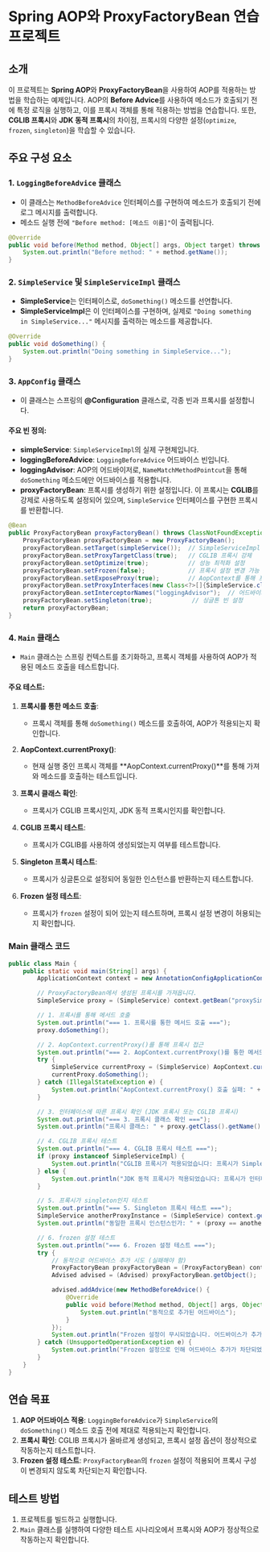 # Spring AOP와 ProxyFactoryBean 연습 프로젝트

## 소개

이 프로젝트는 **Spring AOP**와 **ProxyFactoryBean**을 사용하여 AOP를 적용하는 방법을 학습하는 예제입니다. AOP의 **Before Advice**를 사용하여 메소드가 호출되기 전에 특정 로직을 실행하고, 이를 프록시 객체를 통해 적용하는 방법을 연습합니다. 또한, **CGLIB 프록시**와 **JDK 동적 프록시**의 차이점, 프록시의 다양한 설정(`optimize`, `frozen`, `singleton`)을 학습할 수 있습니다.

## 주요 구성 요소

### 1. `LoggingBeforeAdvice` 클래스

- 이 클래스는 `MethodBeforeAdvice` 인터페이스를 구현하여 메소드가 호출되기 전에 로그 메시지를 출력합니다.
- 메소드 실행 전에 `"Before method: [메소드 이름]"`이 출력됩니다.

```java
@Override
public void before(Method method, Object[] args, Object target) throws Throwable {
    System.out.println("Before method: " + method.getName());
}
```

### 2. `SimpleService` 및 `SimpleServiceImpl` 클래스

- **SimpleService**는 인터페이스로, `doSomething()` 메소드를 선언합니다.
- **SimpleServiceImpl**은 이 인터페이스를 구현하며, 실제로 `"Doing something in SimpleService..."` 메시지를 출력하는 메소드를 제공합니다.

```java
@Override
public void doSomething() {
    System.out.println("Doing something in SimpleService...");
}
```

### 3. `AppConfig` 클래스

- 이 클래스는 스프링의 **@Configuration** 클래스로, 각종 빈과 프록시를 설정합니다.

#### 주요 빈 정의:

- **simpleService**: `SimpleServiceImpl`의 실제 구현체입니다.
- **loggingBeforeAdvice**: `LoggingBeforeAdvice` 어드바이스 빈입니다.
- **loggingAdvisor**: AOP의 어드바이저로, `NameMatchMethodPointcut`을 통해 `doSomething` 메소드에만 어드바이스를 적용합니다.
- **proxyFactoryBean**: 프록시를 생성하기 위한 설정입니다. 이 프록시는 **CGLIB**를 강제로 사용하도록 설정되어 있으며, `SimpleService` 인터페이스를 구현한 프록시를 반환합니다.

```java
@Bean
public ProxyFactoryBean proxyFactoryBean() throws ClassNotFoundException {
    ProxyFactoryBean proxyFactoryBean = new ProxyFactoryBean();
    proxyFactoryBean.setTarget(simpleService());  // SimpleServiceImpl 객체에 대한 프록시 생성
    proxyFactoryBean.setProxyTargetClass(true);   // CGLIB 프록시 강제
    proxyFactoryBean.setOptimize(true);           // 성능 최적화 설정
    proxyFactoryBean.setFrozen(false);            // 프록시 설정 변경 가능 여부
    proxyFactoryBean.setExposeProxy(true);        // AopContext를 통해 프록시 노출
    proxyFactoryBean.setProxyInterfaces(new Class<?>[]{SimpleService.class});  // 인터페이스 프록시 설정
    proxyFactoryBean.setInterceptorNames("loggingAdvisor");  // 어드바이저 설정
    proxyFactoryBean.setSingleton(true);           // 싱글톤 빈 설정
    return proxyFactoryBean;
}
```

### 4. `Main` 클래스

- `Main` 클래스는 스프링 컨텍스트를 초기화하고, 프록시 객체를 사용하여 AOP가 적용된 메소드 호출을 테스트합니다.

#### 주요 테스트:

1. **프록시를 통한 메소드 호출**:
   - 프록시 객체를 통해 `doSomething()` 메소드를 호출하여, AOP가 적용되는지 확인합니다.
   
2. **AopContext.currentProxy()**:
   - 현재 실행 중인 프록시 객체를 **AopContext.currentProxy()**를 통해 가져와 메소드를 호출하는 테스트입니다.

3. **프록시 클래스 확인**:
   - 프록시가 CGLIB 프록시인지, JDK 동적 프록시인지를 확인합니다.

4. **CGLIB 프록시 테스트**:
   - 프록시가 CGLIB를 사용하여 생성되었는지 여부를 테스트합니다.

5. **Singleton 프록시 테스트**:
   - 프록시가 싱글톤으로 설정되어 동일한 인스턴스를 반환하는지 테스트합니다.

6. **Frozen 설정 테스트**:
   - 프록시가 `frozen` 설정이 되어 있는지 테스트하며, 프록시 설정 변경이 허용되는지 확인합니다.

### Main 클래스 코드

```java
public class Main {
    public static void main(String[] args) {
        ApplicationContext context = new AnnotationConfigApplicationContext(AppConfig.class);

        // ProxyFactoryBean에서 생성된 프록시를 가져옵니다.
        SimpleService proxy = (SimpleService) context.getBean("proxySimpleService");

        // 1. 프록시를 통해 메서드 호출
        System.out.println("=== 1. 프록시를 통한 메서드 호출 ===");
        proxy.doSomething();

        // 2. AopContext.currentProxy()를 통해 프록시 접근
        System.out.println("=== 2. AopContext.currentProxy()를 통한 메서드 호출 ===");
        try {
            SimpleService currentProxy = (SimpleService) AopContext.currentProxy();
            currentProxy.doSomething();
        } catch (IllegalStateException e) {
            System.out.println("AopContext.currentProxy() 호출 실패: " + e.getMessage());
        }

        // 3. 인터페이스에 따른 프록시 확인 (JDK 프록시 또는 CGLIB 프록시)
        System.out.println("=== 3. 프록시 클래스 확인 ===");
        System.out.println("프록시 클래스: " + proxy.getClass().getName());

        // 4. CGLIB 프록시 테스트
        System.out.println("=== 4. CGLIB 프록시 테스트 ===");
        if (proxy instanceof SimpleServiceImpl) {
            System.out.println("CGLIB 프록시가 적용되었습니다: 프록시가 SimpleServiceImpl을 상속함");
        } else {
            System.out.println("JDK 동적 프록시가 적용되었습니다: 프록시가 인터페이스만 구현함");
        }

        // 5. 프록시가 singleton인지 테스트
        System.out.println("=== 5. Singleton 프록시 테스트 ===");
        SimpleService anotherProxyInstance = (SimpleService) context.getBean("proxySimpleService");
        System.out.println("동일한 프록시 인스턴스인가: " + (proxy == anotherProxyInstance));

        // 6. frozen 설정 테스트
        System.out.println("=== 6. Frozen 설정 테스트 ===");
        try {
            // 동적으로 어드바이스 추가 시도 (실패해야 함)
            ProxyFactoryBean proxyFactoryBean = (ProxyFactoryBean) context.getBean("&proxyFactoryBean");
            Advised advised = (Advised) proxyFactoryBean.getObject();

            advised.addAdvice(new MethodBeforeAdvice() {
                @Override
                public void before(Method method, Object[] args, Object target) throws Throwable {
                    System.out.println("동적으로 추가된 어드바이스");
                }
            });
            System.out.println("Frozen 설정이 무시되었습니다. 어드바이스가 추가되었습니다.");
        } catch (UnsupportedOperationException e) {
            System.out.println("Frozen 설정으로 인해 어드바이스 추가가 차단되었습니다: " + e.getMessage());
        }
    }
}
```

## 연습 목표

1. **AOP 어드바이스 적용**: `LoggingBeforeAdvice`가 `SimpleService`의 `doSomething()` 메소드 호출 전에 제대로 적용되는지 확인합니다.
2. **프록시 확인**: CGLIB 프록시가 올바르게 생성되고, 프록시 설정 옵션이 정상적으로 작동하는지 테스트합니다.
3. **Frozen 설정 테스트**: `ProxyFactoryBean`의 `frozen` 설정이 적용되어 프록시 구성이 변경되지 않도록 차단되는지 확인합니다.

## 테스트 방법

1. 프로젝트를 빌드하고 실행합니다.
2. `Main` 클래스를 실행하여 다양한 테스트 시나리오에서 프록시와 AOP가 정상적으로 작동하는지 확인합니다.
